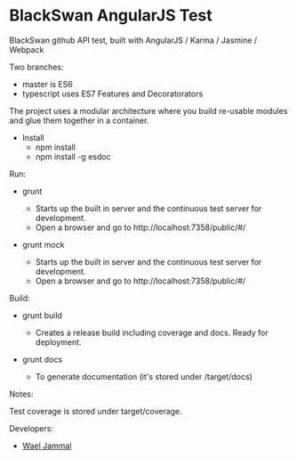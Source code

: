 # BlackSwan AngularJS Test

BlackSwan github API test, built with AngularJS / Karma / Jasmine / Webpack

Two branches:
- master is ES6 
- typescript uses ES7 Features and Decoratorators

The project uses a modular architecture where you build re-usable modules and glue them together in a container.

- Install
    - npm install
    - npm install -g esdoc

Run:

- grunt
    - Starts up the built in server and the continuous test server for development.
    - Open a browser and go to http://localhost:7358/public/#/

- grunt mock
    - Starts up the built in server and the continuous test server for development.
    - Open a browser and go to http://localhost:7358/public/#/
    
Build:

- grunt build
    - Creates a release build including coverage and docs. Ready for deployment.

- grunt docs 
    - To generate documentation (it's stored under /target/docs)

Notes:

Test coverage is stored under target/coverage.

Developers:

- [Wael Jammal](https://github.com/waeljammal)
